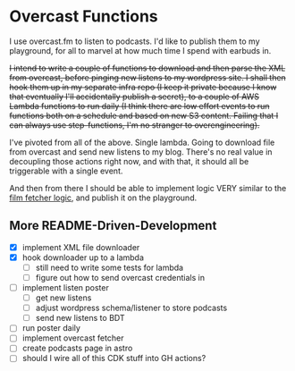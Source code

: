 # Overcast Functions

I use overcast.fm to listen to podcasts. I'd like to publish them to my playground, for all to marvel at how much time I spend with earbuds in.

~~I intend to write a couple of functions to download and then parse the XML from overcast, before pinging new listens to my wordpress site. I shall then hook them up in my separate infra repo (I keep it private because I know that eventually I'll accidentally publish a secret), to a couple of AWS Lambda functions to run daily (I think there are low effort events to run functions both on a schedule and based on new S3 content. Failing that I can always use step-functions, I'm no stranger to overengineering).~~

I've pivoted from all of the above. Single lambda. Going to download file from overcast and send new listens to my blog. There's no real value in decoupling those actions right now, and with that, it should all be triggerable with a single event.

And then from there I should be able to implement logic VERY similar to the [film fetcher logic](https://github.com/SimonS/tdee-plaything/tree/master/packages/film-fetcher), and publish it on the playground.

## More README-Driven-Development

- [x] implement XML file downloader
- [x] hook downloader up to a lambda
  - [ ] still need to write some tests for lambda
  - [ ] figure out how to send overcast credentials in
- [ ] implement listen poster
  - [ ] get new listens
  - [ ] adjust wordpress schema/listener to store podcasts
  - [ ] send new listens to BDT
- [ ] run poster daily
- [ ] implement overcast fetcher
- [ ] create podcasts page in astro
- [ ] should I wire all of this CDK stuff into GH actions?
